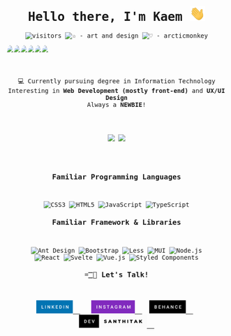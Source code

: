 <samp>
<div align="center">
  <h1>Hello there, I'm Kaem  <img src="https://raw.githubusercontent.com/ABSphreak/ABSphreak/master/gifs/Hi.gif" width="35px"></h1>

  ![visitors](https://visitor-badge.laobi.icu/badge?page_id=santhitak)
  ![☆ - art and design](https://img.shields.io/badge/☆-art_and_design-ae7be7)
  ![♡ - arcticmonkey](https://img.shields.io/badge/♡-friends-ff4238)

  <div style="display: flex;">
    <img style="border-radius: 100%; width: auto; height: 55px;" src="https://64.media.tumblr.com/e78b88893fb384918c13a7aa25620e10/tumblr_py70v5sLGw1vjsn8so1_400.png"/>
    <img style="border-radius: 100%; width: auto; height: 55px;" src="https://64.media.tumblr.com/f5bbd598406a0d95f49b764d5f8adb36/896b75317b5d6d64-a2/s400x600/941e13f1958491e6adc9d17e98c5f40d4059f31a.png"/>
    <img style="border-radius: 100%; width: auto; height: 55px;" src="https://64.media.tumblr.com/5db483483776c2e58e9e64264937f736/96d0303552ce2386-87/s400x600/002ed07143291390485c281db70c7a6c29deefe4.png"/>
    <img style="border-radius: 100%; width: auto; height: 55px;" src="https://i.pinimg.com/originals/b2/ab/73/b2ab733fd16e143d2156c4b2f0ad90cf.png"/>
    <img style="border-radius: 100%; width: auto; height: 55px;" src="https://64.media.tumblr.com/d356f7606abff743ce8dccdee0d4c952/4c7827c23aac9a9f-4d/s1280x1920/bab6a1f300ce0e9ba5272ebf311c286a6cdde2b9.jpg"/>
    <img style="border-radius: 100%; width: auto; height: 55px;" src="https://img.wattpad.com/ff2ea011b0145a078cde93c25852f2e7835ae51b/68747470733a2f2f73332e616d617a6f6e6177732e636f6d2f776174747061642d6d656469612d736572766963652f53746f7279496d6167652f30694a6c356e64733069547756773d3d2d3130302e313638373637336539366332306336323737313837353239333234312e6a7067?s=fit&w=720&h=720"/>
  </div>
</div>

<br>

<div align="center">
 💻 Currently pursuing degree in Information Technology <br>
 Interesting in <b>Web Development (mostly front-end)</b> and <b>UX/UI Design</b>
  <br> Always a <b>NEWBIE</b>!

<br><br>
  <div display="flex">
    <img src="https://github-readme-stats.vercel.app/api?username=santhitak&show_icons=true&theme=tokyonight" width="42.5%"/>
    <img src="https://github-readme-stats.vercel.app/api/top-langs/?username=santhitak&theme=tokyonight&layout=compact&card_width=445" width="50%" />
  </div>
</div>

<br><br>

  <div align="center" width='20%'>
    <h3><strong>Familiar Programming Languages</strong></h3>&nbsp;&nbsp;
    
![CSS3](https://img.shields.io/badge/css3-%231572B6.svg?logo=css3&logoColor=white&style=for-the-badge)
![HTML5](https://img.shields.io/badge/html5-%23E34F26.svg?logo=html5&logoColor=white&style=for-the-badge)
![JavaScript](https://img.shields.io/badge/javascript-%23323330.svg?logo=javascript&logoColor=%23F7DF1E&style=for-the-badge)
![TypeScript](https://img.shields.io/badge/typescript-%23007ACC.svg?logo=typescript&logoColor=white&style=for-the-badge)
  </div>
  
  <div align="center" width='20%'>
    <h3><strong>Familiar Framework & Libraries</strong></h3>&nbsp;&nbsp;

![Ant Design](https://img.shields.io/badge/-AntDesign-%230170FE?logo=ant-design&logoColor=white&style=for-the-badge)
![Bootstrap](https://img.shields.io/badge/bootstrap-%23563D7C.svg?logo=bootstrap&logoColor=white&style=for-the-badge)
![Less](https://img.shields.io/badge/less-2B4C80?logo=less&logoColor=white&style=for-the-badge)
![MUI ](https://img.shields.io/badge/MUI-%230081CB.svg?logo=material-ui&logoColor=white&style=for-the-badge)
![Node.js ](https://img.shields.io/badge/node.js-6DA55F?logo=node.js&logoColor=white&style=for-the-badge)
    <br/>
![React](https://img.shields.io/badge/react-%2320232a.svg?logo=react&logoColor=%2361DAFB&style=for-the-badge)
![Svelte](https://img.shields.io/badge/svelte-%23f1413d.svg?logo=svelte&logoColor=white&style=for-the-badge)
![Vue.js](https://img.shields.io/badge/vuejs-%2335495e.svg?logo=vuedotjs&logoColor=%234FC08D&style=for-the-badge)
![Styled Components](https://img.shields.io/badge/styled--components-DB7093?logo=styled-components&logoColor=white&style=for-the-badge)
  </div>
  <div align="center">
    <!--<img src="/img/php.svg" height="30" />&nbsp;&nbsp;
    <img src="/img/c.svg" height="30" />&nbsp;&nbsp;
    <img src="/img/python.svg" height="30" />&nbsp;&nbsp;-->
  </div>
  <!--
  <div align="center">
    <p><samp><strong>Tools</strong></samp><p>
    <img src="/img/figma.svg" height="30" />&nbsp;&nbsp;
    <img src="/img/adobe-illustrator.svg" height="30" />&nbsp;&nbsp;
    <img src="/img/adobe-photoshop.svg" height="30" />&nbsp;&nbsp;
  </div> -->
<h3 align="center"> =͟͟͞͞ 💬 Let's Talk! </h3>
<br>
<p align="center">
    <a href="https://linkedin.com/in/santhita-krajangwongpaisan-7372121b0" target="_blank" >
        <img src="/img/linkedin.svg" height="30" />&nbsp;&nbsp;</a>&nbsp;&nbsp;
    <a href="https://instagram.com/santhitaaa" target="_blank" >
        <img src="/img/instagram.svg" height="30" />&nbsp;&nbsp;</a>&nbsp;
    <a href="https://www.behance.net/santhitak" target="_blank" >
        <img src="/img/behance.svg" height="30" />&nbsp;&nbsp;</a>&nbsp;
    <a href="https://dev.to/santhitak" target="_blank" >
        <img src="/img/dev-santhitak.svg" height="30" />&nbsp;&nbsp;</a>
</p>
</samp>
